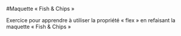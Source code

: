 #Maquette « Fish & Chips » 



Exercice pour apprendre à utiliser la propriété « flex » en refaisant la maquette « Fish & Chips »